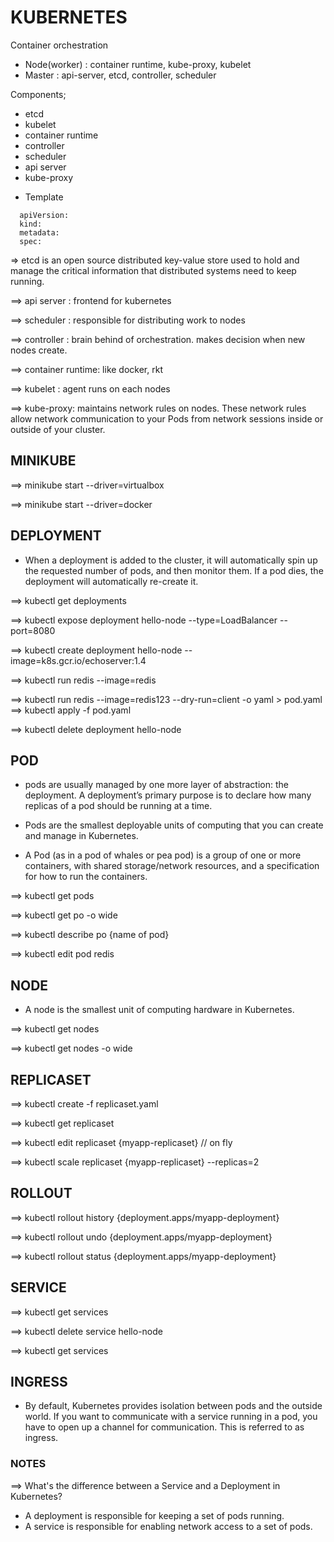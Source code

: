 # KUBERNETES

Container orchestration

* Node(worker) : container runtime, kube-proxy, kubelet
* Master : api-server, etcd, controller, scheduler

Components;
- etcd
- kubelet
- container runtime
- controller
- scheduler
- api server
- kube-proxy

* Template
```
  apiVersion: 
  kind:
  metadata:
  spec:
```  

=> etcd is an open source distributed key-value store used to hold and manage the critical information that distributed
systems need to keep running.

==> api server : frontend for kubernetes

==> scheduler : responsible for distributing work to nodes

==> controller : brain behind of orchestration. makes decision when new nodes create.

==> container runtime: like docker, rkt

==> kubelet : agent runs on each nodes

==> kube-proxy:  maintains network rules on nodes. These network rules allow network communication to your Pods from network
sessions inside or outside of your cluster.

## MINIKUBE 

==> minikube start --driver=virtualbox

==> minikube start --driver=docker


## DEPLOYMENT

* When a deployment is added to the cluster, it will automatically spin up the requested number of pods, and then monitor them.
If a pod dies, the deployment will automatically re-create it.

==> kubectl get deployments

==> kubectl expose deployment hello-node --type=LoadBalancer --port=8080

==> kubectl create deployment hello-node --image=k8s.gcr.io/echoserver:1.4

==> kubectl run redis --image=redis

==> kubectl run redis --image=redis123 --dry-run=client -o yaml > pod.yaml
==> kubectl apply -f pod.yaml

==> kubectl delete deployment hello-node

## POD

* pods are usually managed by one more layer of abstraction: the deployment. A deployment’s primary purpose is to declare
how many replicas of a pod should be running at a time.

* Pods are the smallest deployable units of computing that you can create and manage in Kubernetes.

* A Pod (as in a pod of whales or pea pod) is a group of one or more containers, with shared storage/network resources, and a
specification for how to run the containers.

==> kubectl get pods

==> kubectl get po -o wide

==> kubectl describe po {name of pod}

==> kubectl edit pod redis


## NODE

* A node is the smallest unit of computing hardware in Kubernetes.

==> kubectl get nodes

==> kubectl get nodes -o wide


## REPLICASET

==> kubectl create -f replicaset.yaml

==> kubectl get replicaset

==> kubectl edit replicaset {myapp-replicaset} // on fly

==> kubectl scale replicaset {myapp-replicaset} --replicas=2



## ROLLOUT 

==> kubectl rollout history {deployment.apps/myapp-deployment}

==> kubectl rollout undo {deployment.apps/myapp-deployment}

==> kubectl rollout status {deployment.apps/myapp-deployment}


## SERVICE 

==> kubectl get services

==> kubectl delete service hello-node

==> kubectl get services

## INGRESS

* By default, Kubernetes provides isolation between pods and the outside world. If you want to communicate with a service running
in a pod, you have to open up a channel for communication. This is referred to as ingress.


### NOTES

==> What's the difference between a Service and a Deployment in Kubernetes?

- A deployment is responsible for keeping a set of pods running.
- A service is responsible for enabling network access to a set of pods.